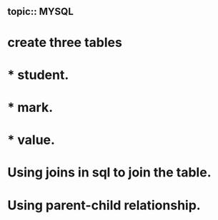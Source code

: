 ## topic:: MYSQL
# create three tables 
# * student.
# * mark.
# * value.

#  Using joins in sql to join the table.
#  Using parent-child relationship.